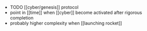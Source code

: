 - TODO [[cyber/genesis]] protocol
- point in [[time]] when [[cyber]] become activated after rigorous completion
- probably higher complexity when [[launching rocket]]